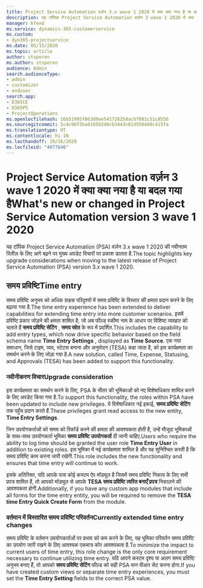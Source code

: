 ```yaml
---
title: Project Service Automation वर्ज़न 3.x wave 1 2020 में क्या क्या नया है या बदल गया है
description: यह टॉपिक Project Service Automation वर्ज़न 3 wave 1 2020 में क्या नया है और क्या बदला है, इसके बारे में जानकारी प्रदान करता है.
manager: kfend
ms.service: dynamics-365-customerservice
ms.custom:
- dyn365-projectservice
ms.date: 05/15/2020
ms.topic: article
author: stsporen
ms.author: stsporen
audience: Admin
search.audienceType:
- admin
- customizer
- enduser
search.app:
- D365CE
- D365PS
- ProjectOperations
ms.openlocfilehash: 16b51995f863d9ee54172625dacbf081c51c8556
ms.sourcegitcommit: 5c4c9bf3ba018562d6cb3443c01d550489c415fa
ms.translationtype: HT
ms.contentlocale: hi-IN
ms.lasthandoff: 10/16/2020
ms.locfileid: "4077646"
---
```

# <a name="whats-new-or-changed-in-project-service-automation-version-3-wave-1-2020"></a><span data-ttu-id="b5a92-103">Project Service Automation वर्ज़न 3 wave 1 2020 में क्या क्या नया है या बदल गया है</span><span class="sxs-lookup"><span data-stu-id="b5a92-103">What's new or changed in Project Service Automation version 3 wave 1 2020</span></span>
<span data-ttu-id="b5a92-104">यह टॉपिक Project Service Automation (PSA) वर्ज़न 3.x wave 1 2020 की नवीनतम रिलीज़ के लिए आगे बढ़ने पर मुख्य अपडेट विचारों पर प्रकाश डालता है.</span><span class="sxs-lookup"><span data-stu-id="b5a92-104">The topic highlights key upgrade considerations when moving to the latest release of Project Service Automation (PSA) version 3.x wave 1 2020.</span></span>

## <a name="time-entry"></a><span data-ttu-id="b5a92-105">समय प्रविष्टि</span><span class="sxs-lookup"><span data-stu-id="b5a92-105">Time entry</span></span>
<span data-ttu-id="b5a92-106">समय प्रविष्टि अनुभव को अधिक ग्राहक परिदृश्यों में समय प्रविष्टि के विस्तार की क्षमता प्रदान करने के लिए बढ़ाया गया है.</span><span class="sxs-lookup"><span data-stu-id="b5a92-106">The time entry experience has been extended to deliver capabilities for extending time entry into more customer scenarios.</span></span> <span data-ttu-id="b5a92-107">इसमें प्रविष्टि प्रकार जोड़ने की क्षमता शामिल है, जो अब फील्ड स्कीमा नाम के आधार पर विशिष्ट व्यवहार को चलाते हैं **समय प्रविष्टि सेटिंग** , **समय स्रोत** के रूप में प्रदर्शित.</span><span class="sxs-lookup"><span data-stu-id="b5a92-107">This includes the capability to add entry types, which now drive specific behavior based on the field schema name **Time Entry Settings** , displayed as **Time Source**.</span></span> <span data-ttu-id="b5a92-108">एक नया समाधान, जिसे टाइम, व्यय, स्टेटस बनाना और अनुमोदन (TESA) कहा जाता है, को इस कार्यक्षमता का समर्थन करने के लिए जोड़ा गया है.</span><span class="sxs-lookup"><span data-stu-id="b5a92-108">A new solution, called Time, Expense, Statusing, and Approvals (TESA) has been added to support this functionality.</span></span>

### <a name="upgrade-consideration"></a><span data-ttu-id="b5a92-109">नवीनीकरण विचार</span><span class="sxs-lookup"><span data-stu-id="b5a92-109">Upgrade consideration</span></span>
<span data-ttu-id="b5a92-110">इस कार्यक्षमता का समर्थन करने के लिए, PSA के भीतर की भूमिकाओं को नए विशेषाधिकार शामिल करने के लिए अपडेट किया गया है.</span><span class="sxs-lookup"><span data-stu-id="b5a92-110">To support this functionality, the roles within PSA have been updated to include new privileges.</span></span> <span data-ttu-id="b5a92-111">ये विशेषाधिकार नई इकाई, **समय प्रविष्टि सेटिंग** तक पहुँच प्रदान करते हैं.</span><span class="sxs-lookup"><span data-stu-id="b5a92-111">These privileges grant read access to the new entity, **Time Entry Settings**.</span></span>

<span data-ttu-id="b5a92-112">जिन उपयोगकर्ताओं को समय को रिकॉर्ड करने की क्षमता की आवश्यकता होती है, उन्हें मौजूदा भूमिकाओं के साथ-साथ उपयोगकर्ता भूमिका **समय प्रविष्टि उपयोगकर्ता** दी जानी चाहिए.</span><span class="sxs-lookup"><span data-stu-id="b5a92-112">Users who require the ability to log time should be granted the user role **Time Entry User** in addition to existing roles.</span></span> <span data-ttu-id="b5a92-113">इस भूमिका में नई कार्यक्षमता शामिल है और यह सुनिश्चित करती है कि समय प्रविष्टि काम करना जारी रखेगी.</span><span class="sxs-lookup"><span data-stu-id="b5a92-113">This role includes the new functionality and ensures that time entry will continue to work.</span></span>

<span data-ttu-id="b5a92-114">इसके अतिरिक्त, यदि आपके पास कोई कस्टम ऐप मॉड्यूल है जिसमें समय प्रविष्टि निकाय के लिए सभी प्रपत्र शामिल हैं, तो आपको मॉड्यूल से आपके **TESA समय प्रविष्टि त्वरित बनाएँ प्रपत्र** निकालने की आवश्यकता होगी.</span><span class="sxs-lookup"><span data-stu-id="b5a92-114">Additionally, if you have any custom app modules that include all forms for the time entry entity, you will be required to remove the **TESA time Entry Quick Create Form** from the module.</span></span>

### <a name="currently-extended-time-entry-changes"></a><span data-ttu-id="b5a92-115">वर्तमान में विस्तारित समय प्रविष्टि परिवर्तन</span><span class="sxs-lookup"><span data-stu-id="b5a92-115">Currently extended time entry changes</span></span>
<span data-ttu-id="b5a92-116">समय प्रविष्टि के वर्तमान उपयोगकर्ताओं पर प्रभाव को कम करने के लिए, यह भूमिका परिवर्तन समय प्रविष्टि का उपयोग जारी रखने के लिए आवश्यक एकमात्र कोर आवश्यकता है.</span><span class="sxs-lookup"><span data-stu-id="b5a92-116">To minimize the impact to current users of time entry, this role change is the only core requirement necessary to continue utilizing time entry.</span></span> <span data-ttu-id="b5a92-117">यदि आपने कस्टम दृश्य या अलग समय प्रविष्टि अनुभव बनाए हैं, तो आपको **समय प्रविष्टि सेटिंग** फील्ड को सही PSA मान पीआर सेट करना होगा.</span><span class="sxs-lookup"><span data-stu-id="b5a92-117">If you have created custom views or separate time entry experiences, you must set the **Time Entry Setting** fields to the correct PSA value.</span></span>
